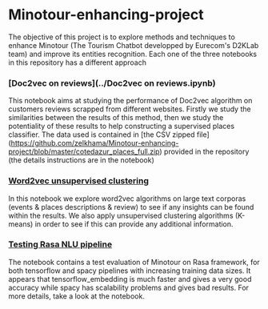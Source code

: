 # Minotour-enhancing-project

The objective of this project is to explore methods and techniques to enhance Minotour (The Tourism Chatbot developped by Eurecom's D2KLab team) and improve its entities recognition. Each one of the three notebooks in this repository has a different approach 

### [Doc2vec on reviews](../Doc2vec on reviews.ipynb)

This notebook aims at studying the performance of Doc2vec algorithm on customers reviews scrapped from different websites. Firstly we study the similarities between the results of this method, then we study the potentiality of these results to help constructing a supervised places classifier. The data used is contained in 
[the CSV zipped file] (https://github.com/zelkhama/Minotour-enhancing-project/blob/master/cotedazur_places_full.zip) provided in the repository (the details instructions are in the notebook) 

### [Word2vec unsupervised clustering](https://github.com/zelkhama/Minotour-enhancing-project/blob/master/Word2vec%20unsupervised%20clustering.ipynb)

In this notebook we explore word2vec algorithms on large text corporas (events & places descriptions & review) to see if any insights can be found within the results. We also apply unsupervised clustering algorithms (K-means) in order to see if this can provide any additional information. 

### [Testing Rasa NLU pipeline](https://github.com/zelkhama/Minotour-enhancing-project/blob/master/Testing%20Rasa%20nlu%20pipelines.ipynb)

The notebook contains a test evaluation of Minotour on Rasa framework, for both tensorflow and spacy pipelines with increasing training data sizes. It appears that tensorflow_embedding is much faster and gives a very good accuracy while spacy has scalability problems and gives bad results. For more details, take a look at the notebook.
